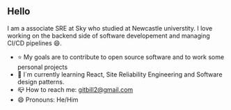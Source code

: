 ## Hello

I am a associate SRE at Sky who studied at Newcastle universtity. I love working on the backend side of software developement and managing CI/CD pipelines 😄. 

- :star: My goals are to contribute to open source software and to work some personal projects
- :seedling: I´m currently learning React, Site Reliability Engineering and Software design patterns.
- :mailbox_closed: How to reach me: gitbill2@gmail.com
- 😄 Pronouns: He/Him


<!--
**billy258/billy258** is a ✨ _special_ ✨ repository because its `README.md` (this file) appears on your GitHub profile.

Here are some ideas to get you started:

- 🔭 I’m currently working on ...
- 🌱 I’m currently learning ...
- 👯 I’m looking to collaborate on ...
- 🤔 I’m looking for help with ...
- 💬 Ask me about ...
- 📫 How to reach me: ...
- 😄 Pronouns: ...
- ⚡ Fun fact: ...
-->

